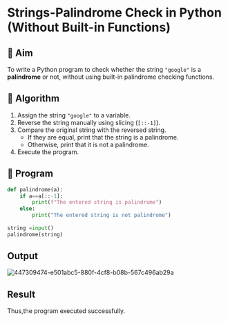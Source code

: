 # Strings-Palindrome Check in Python (Without Built-in Functions)

## 🎯 Aim
To write a Python program to check whether the string `"google"` is a **palindrome** or not, without using built-in palindrome checking functions.

## 🧠 Algorithm
1. Assign the string `"google"` to a variable.
2. Reverse the string manually using slicing (`[::-1]`).
3. Compare the original string with the reversed string.
   - If they are equal, print that the string is a palindrome.
   - Otherwise, print that it is not a palindrome.
4. Execute the program.

## 🧾 Program
```python
def palindrome(a):
    if a==a[::-1]:
        print(f"The entered string is palindrome")
    else:
        print("The entered string is not palindrome")
     
string =input()
palindrome(string)
```

## Output
![447309474-e501abc5-880f-4cf8-b08b-567c496ab29a](https://github.com/user-attachments/assets/080eafef-bf37-4ba1-b347-3d322ca090be)

## Result
Thus,the program executed successfully.

